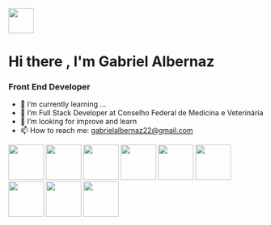 <span><img src="https://img.icons8.com/color/2x/brazil.png" width="50"></span>
<h1>Hi there , I'm Gabriel Albernaz</h1>
<h3>Front End Developer</h3>


- 🌱 I’m currently learning ...
- 👯 I’m Full Stack Developer at Conselho Federal de Medicina e Veterinária
- 🤔 I’m looking for improve and learn
- 📫 How to reach me: gabrielalbernaz22@gmail.com


<span><img src="https://img.icons8.com/color/2x/javascript-logo-1.png" width="70"></span>
<span><img src="https://img.icons8.com/color/2x/css3.png" width="70"></span>
<span><img src="https://img.icons8.com/color/2x/javascript.png" width="70"></span>
<span><img src="https://img.icons8.com/color/2x/jquery.png" width="70"></span>
<span><img src="https://img.icons8.com/officel/512/php-logo.png" width="70"></span>
<span><img src="https://img.icons8.com/color/2x/bootstrap.png" width="70"></span>
<span><img src="https://img.icons8.com/color/2x/git.png" width="70"></span>
<span><img src="https://img.icons8.com/office/344/react.png" width="70"></span>
<span><img src="https://img.icons8.com/fluency/344/wordpress.png" width="70"></span>

